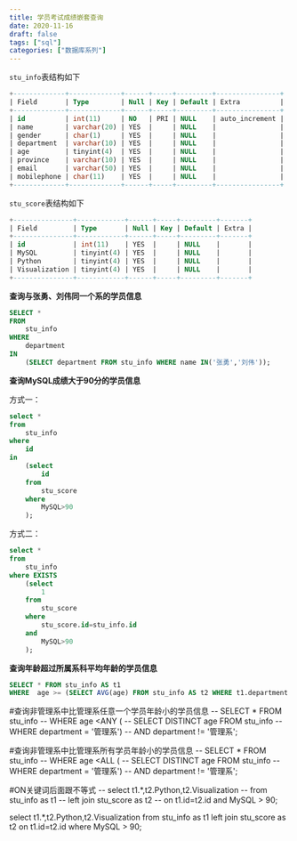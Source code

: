 ```yaml
---
title: 学员考试成绩嵌套查询
date: 2020-11-16
draft: false
tags: ["sql"]
categories: ["数据库系列"]
---
```


`stu_info`表结构如下
```sql
+-------------+-------------+------+-----+---------+----------------+
| Field       | Type        | Null | Key | Default | Extra          |
+-------------+-------------+------+-----+---------+----------------+
| id          | int(11)     | NO   | PRI | NULL    | auto_increment |
| name        | varchar(20) | YES  |     | NULL    |                |
| gender      | char(1)     | YES  |     | NULL    |                |
| department  | varchar(10) | YES  |     | NULL    |                |
| age         | tinyint(4)  | YES  |     | NULL    |                |
| province    | varchar(10) | YES  |     | NULL    |                |
| email       | varchar(50) | YES  |     | NULL    |                |
| mobilephone | char(11)    | YES  |     | NULL    |                |
+-------------+-------------+------+-----+---------+----------------+
```

`stu_score`表结构如下
```sql
+---------------+------------+------+-----+---------+-------+
| Field         | Type       | Null | Key | Default | Extra |
+---------------+------------+------+-----+---------+-------+
| id            | int(11)    | YES  |     | NULL    |       |
| MySQL         | tinyint(4) | YES  |     | NULL    |       |
| Python        | tinyint(4) | YES  |     | NULL    |       |
| Visualization | tinyint(4) | YES  |     | NULL    |       |
+---------------+------------+------+-----+---------+-------+
```

**查询与张勇、刘伟同一个系的学员信息**
```sql
SELECT *
FROM
    stu_info
WHERE
    department
IN
    (SELECT department FROM stu_info WHERE name IN('张勇','刘伟'));
```

**查询MySQL成绩大于90分的学员信息**

方式一：
```sql
select *
from
    stu_info
where
    id
in
    (select
        id
    from
        stu_score
    where
        MySQL>90
    );
```

方式二：
```sql
select *
from
    stu_info
where EXISTS
    (select
        1
    from
        stu_score
    where
        stu_score.id=stu_info.id
    and
        MySQL>90
    );
```

**查询年龄超过所属系科平均年龄的学员信息**
```sql
SELECT * FROM stu_info AS t1
WHERE  age >= (SELECT AVG(age) FROM stu_info AS t2 WHERE t1.department = t2.department);
```

#查询非管理系中比管理系任意一个学员年龄小的学员信息
-- SELECT * FROM stu_info
-- WHERE age <ANY (
-- SELECT DISTINCT age FROM stu_info 
-- WHERE department = '管理系')
-- AND department != '管理系';


#查询非管理系中比管理系所有学员年龄小的学员信息
-- SELECT * FROM stu_info
-- WHERE age <ALL (
-- SELECT DISTINCT age FROM stu_info 
-- WHERE department = '管理系')
-- AND department != '管理系';


#ON关键词后面跟不等式
-- select t1.*,t2.Python,t2.Visualization
-- from stu_info as t1
-- left join stu_score as t2
-- on t1.id=t2.id and MySQL > 90;

select t1.*,t2.Python,t2.Visualization
from stu_info as t1
left join stu_score as t2
on t1.id=t2.id 
where MySQL > 90;
```